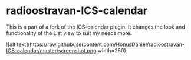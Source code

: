 # radioostravan-ICS-calendar
This is a part of a fork of the ICS-calendar plugin. It changes the look and functionality of the List view to suit my needs more.

![alt text](https://raw.githubusercontent.com/HonusDaniel/radioostravan-ICS-calendar/master/screenshot.png width=250)
